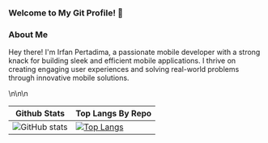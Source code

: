 ### Welcome to My Git Profile! 👋



### About Me
Hey there! I'm Irfan Pertadima, a passionate mobile developer with a strong knack for building sleek and efficient mobile applications. I thrive on creating engaging user experiences and solving real-world problems through innovative mobile solutions.
 
\n\n\n

| Github Stats  | Top Langs By Repo  | 
|---|---|
| ![GitHub stats](https://github-readme-stats.vercel.app/api?username=pertadima&show=reviews,discussions_started,discussions_answered,prs_merged,prs_merged_percentage&theme=dark&hide_border=true)  |  [![Top Langs](https://github-readme-stats.vercel.app/api/top-langs/?username=pertadima&layout=donut-vertical&theme=dark&hide_border=true)](https://github.com/anuraghazra/github-readme-stats) |  


<!--
**pertadima/pertadima** is a ✨ _special_ ✨ repository because its `README.md` (this file) appears on your GitHub profile.

Here are some ideas to get you started:

- 🔭 I’m currently working on ...
- 🌱 I’m currently learning ...
- 👯 I’m looking to collaborate on ...
- 🤔 I’m looking for help with ...
- 💬 Ask me about ...
- 📫 How to reach me: ...
- 😄 Pronouns: ...
- ⚡ Fun fact: ...
-->
